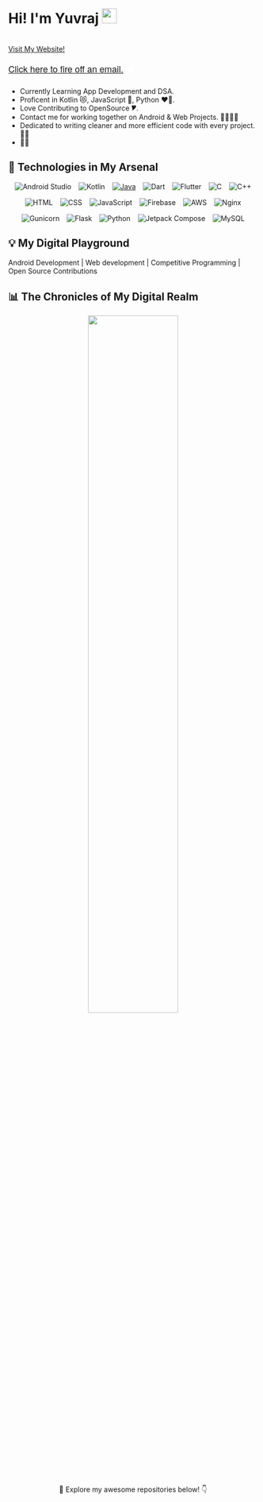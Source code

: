 # Hi! I'm Yuvraj <img src="https://github.com/yuvrajsinghgmx/yuvrajsinghgmx/blob/main/Resources/Hi.gif" width="30">

<br>
<a href="https://me.yuvrajsingh.tech/" >Visit My Website!</a>
<p align="left" class="classy-sentence" style="font-family: 'Helvetica Neue', Helvetica, Arial, sans-serif; font-size: 18px; color: #ffffff;"><a href="mailto:yuvrajsinghgmx@gmail.com">Click here to fire off an email.</a> 🕊️</p>

- Currently Learning App Development and DSA.
- Proficent in Kotlin 😻, JavaScript 💌, Python ❤️‍🔥.
- Love Contributing to OpenSource 🎔.
- Contact me for working together on Android & Web Projects. 🫱🏻‍🫲🏼
- Dedicated to writing cleaner and more efficient code with every project. 🧑‍💻
- 🧑‍🎨

<!-- <a href="https://yuvrajsinghgmx.github.io">Discover more on my website!</a> -->

## 🚀 Technologies in My Arsenal

<div style="display: flex; justify-content: center; gap: 15px; flex-wrap: wrap;">
  <a href="https://developer.android.com/studio" style="text-decoration: none;">
    <img src="https://img.shields.io/badge/Android%20Studio-3DDC84?style=for-the-badge&logo=android-studio&logoColor=white" alt="Android Studio">
  </a>
  <a href="https://kotlinlang.org/" style="text-decoration: none;">
    <img src="https://img.shields.io/badge/Kotlin-0095D5?style=for-the-badge&logo=kotlin&logoColor=white" alt="Kotlin">
  </a>
  <a href="https://www.java.com/">
  <img src="https://img.shields.io/badge/Java-007396?style=for-the-badge&logo=java&logoColor=white" alt="Java">
  </a>
    <a href="https://dart.dev/" style="text-decoration: none;">
    <img src="https://img.shields.io/badge/Dart-0175C2?style=for-the-badge&logo=dart&logoColor=white" alt="Dart">
  </a>
  <a href="https://flutter.dev/" style="text-decoration: none;">
    <img src="https://img.shields.io/badge/Flutter-02569B?style=for-the-badge&logo=flutter&logoColor=white" alt="Flutter">
  </a>
  <a href="https://en.cppreference.com/" style="text-decoration: none;">
    <img src="https://img.shields.io/badge/C-A8B9CC?style=for-the-badge&logo=c&logoColor=white" alt="C">
  </a>
  <a href="https://www.cplusplus.com/" style="text-decoration: none;">
    <img src="https://img.shields.io/badge/C++-00599C?style=for-the-badge&logo=c%2B%2B&logoColor=white" alt="C++">
  </a>
  <a href="https://developer.mozilla.org/en-US/docs/Web/HTML" style="text-decoration: none;">
    <img src="https://img.shields.io/badge/HTML-E34F26?style=for-the-badge&logo=html5&logoColor=white" alt="HTML">
  </a>
  <a href="https://developer.mozilla.org/en-US/docs/Web/CSS" style="text-decoration: none;">
    <img src="https://img.shields.io/badge/CSS-1572B6?style=for-the-badge&logo=css3&logoColor=white" alt="CSS">
  </a>
  <a href="https://developer.mozilla.org/en-US/docs/Web/JavaScript" style="text-decoration: none;">
    <img src="https://img.shields.io/badge/JavaScript-F7DF1E?style=for-the-badge&logo=javascript&logoColor=white" alt="JavaScript">
  </a>
  <a href="https://firebase.google.com/" style="text-decoration: none;">
    <img src="https://img.shields.io/badge/Firebase-FFCA28?style=for-the-badge&logo=firebase&logoColor=white" alt="Firebase">
  </a>
  <a href="https://aws.amazon.com/" style="text-decoration: none;">
    <img src="https://img.shields.io/badge/AWS-232F3E?style=for-the-badge&logo=Amazon Web Services&logoColor=white" alt="AWS">
</a>
<a href="https://nginx.org/" style="text-decoration: none;">
    <img src="https://img.shields.io/badge/Nginx-009639?style=for-the-badge&logo=nginx&logoColor=white" alt="Nginx">
</a>
<a href="https://gunicorn.org/" style="text-decoration: none;">
    <img src="https://img.shields.io/badge/Gunicorn-0B4B6E?style=for-the-badge&logo=gunicorn&logoColor=white" alt="Gunicorn">
</a>
<a href="https://flask.palletsprojects.com/" style="text-decoration: none;">
    <img src="https://img.shields.io/badge/Flask-000000?style=for-the-badge&logo=flask&logoColor=white" alt="Flask">
</a>
<a href="https://www.python.org/" style="text-decoration: none;">
    <img src="https://img.shields.io/badge/Python-3776AB?style=for-the-badge&logo=python&logoColor=white" alt="Python">
</a>
<a href="https://developer.android.com/jetpack/compose" style="text-decoration: none;">
    <img src="https://img.shields.io/badge/Jetpack%20Compose-03DAC5?style=for-the-badge&logo=android&logoColor=white" alt="Jetpack Compose">
</a>
<a href="https://www.mysql.com/" style="text-decoration: none;">
    <img src="https://img.shields.io/badge/MySQL-4479A1?style=for-the-badge&logo=mysql&logoColor=white" alt="MySQL">
</a>

</div>

## 💡 My Digital Playground

Android Development | Web development | Competitive Programming | Open Source Contributions

## 📊 The Chronicles of My Digital Realm

<p align="center">
  <!-- <img align="left" width="35%" src="https://github.com/yuvrajsinghgmx/yuvrajsinghgmx/blob/main/Resources/yuvrajisbusy.gif"> 
  <img align="left" width="48%" src="https://github-readme-stats.vercel.app/api/top-langs/?username=yuvrajsinghgmx&show_icons=true&theme=highcontrast&layout=compact">
   <img width="48%%" src="https://leetcard.jacoblin.cool/qomfortzone?theme=dark&font=Baloo%20Bhaijaan%202&ext=heatmap"> -->
</p>
<p align="center">
  <img align="center" src="https://github-readme-stats.vercel.app/api?username=yuvrajsinghgmx&show_icons=true&theme=highcontrast" width="60%">
  <!-- <img src="https://github-readme-streak-stats.herokuapp.com/?user=yuvrajsinghgmx&theme=highcontrast" width="48%"> -->
</p>
<!-- 
<p align="left"> <img src="https://komarev.com/ghpvc/?username=yuvrajsinghgmx&label=Profile%20views&color=0e75b6&style=flat" alt="Yuvraj Singh" /> </p> -->
<!-- 
## 📬 Connect with the Sorcerer

  <a href="https://twitter.com/yuvrajsinghgmx" rel="nofollow">
    <img alt="Twitter" src="https://img.shields.io/badge/Twitter-1DA1F2?style=for-the-badge&logo=Twitter&logoColor=white">
  </a>
  <a href="https://www.linkedin.com/in/yuvrajsinghgmx/" rel="nofollow">
    <img alt="LinkedIn" src="https://img.shields.io/badge/LinkedIn-0077B5?style=for-the-badge&logo=LinkedIn&logoColor=white">
  </a>
  <a href="https://discord.com/users/yuvrajsinghgmx" rel="nofollow">
    <img alt="Discord" src="https://img.shields.io/badge/Discord-5865F2?style=for-the-badge&logo=Discord&<p align="center">logoColor=white">
  </a>
</p> -->

<p align="center">
  🌟 Explore my awesome repositories below! 👇
</p>
